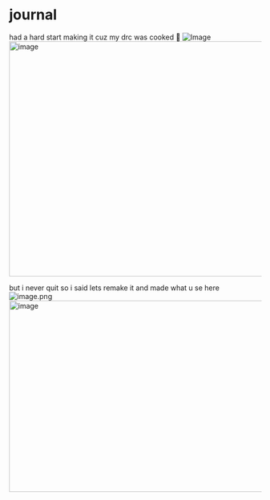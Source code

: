 # journal 
had a hard start making it  cuz my drc was cooked 🙏
<img src="https://media.discordapp.net/attachments/1375867447428775947/1392933218327592971/image.png?ex=687155a6&amp;is=68700426&amp;hm=e350a99b42151fbd2cc7c994e06eeb6673cebdc6912b94e8db703f1b9418b9f3&amp;=&amp;format=webp&amp;quality=lossless&amp;width=1245&amp;height=492" alt="Image"/><img width="1185" height="468" alt="image" src="https://github.com/user-attachments/assets/704a07d2-9f64-43f8-af27-afa599409110" />

but i never quit so i said lets remake it and made what u se here <img src="https://files.slack.com/files-pri/T0266FRGM-F094WCHFN7R/image.png" alt="image.png"/><img width="730" height="381" alt="image" src="https://github.com/user-attachments/assets/64fcca3e-85bc-451c-87cb-71c5526cbde7" />
